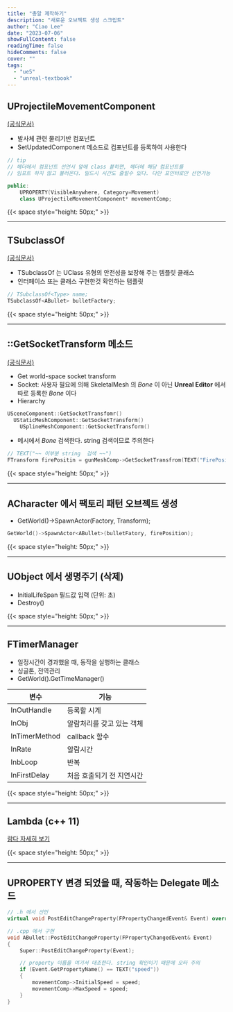 ```yaml
---
title: "총알 제작하기"
description: "새로운 오브젝트 생성 스크립트"
author: "Ciao Lee"
date: "2023-07-06"
showFullContent: false
readingTime: false
hideComments: false
cover: ""
tags:
  - "ue5"
  - "unreal-textbook"
---
```


## UProjectileMovementComponent

[(공식문서)](https://docs.unrealengine.com/5.2/en-US/API/Runtime/Engine/GameFramework/UProjectileMovementComponent/)

* 발사체 관련 물리기반 컴포넌트
* SetUpdatedComponent 메소드로 컴포넌트를 등록하여 사용한다

~~~cpp
// tip
// 헤더에서 컴포넌트 선언시 앞에 class 붙히면, 헤더에 해당 컴포넌트를
// 임포트 하지 않고 불러온다. 빌드시 시간도 줄일수 있다. 다만 포인터로만 선언가능

public:
	UPROPERTY(VisibleAnywhere, Category=Movement)
	class UProjectileMovementComponent* movementComp;
~~~

{{< space style="height: 50px;" >}}

--- 

## TSubclassOf

[(공식문서)](https://docs.unrealengine.com/4.27/ko/ProgrammingAndScripting/ProgrammingWithCPP/UnrealArchitecture/TSubclassOf/)

* TSubclassOf 는 UClass 유형의 안전성을 보장해 주는 템플릿 클래스
* 인터페이스 또는 클래스 구현한것 확인하는 탬플릿

~~~cpp
// TSubclassOf<Type> name;
TSubclassOf<ABullet> bulletFactory;
~~~

{{< space style="height: 50px;" >}}

---

## ::GetSocketTransform 메소드

[(공식문서)](https://docs.unrealengine.com/5.0/en-US/API/Runtime/Engine/Components/UStaticMeshComponent/GetSocketTransform/)

* Get world-space socket transform
* Socket: 사용자 필요에 의해 SkeletalMesh 의 *Bone* 이 아닌 **Unreal Editor** 에서 따로 등록한 *Bone* 이다
* Hierarchy

~~~cpp
USceneComponent::GetSocketTransfomr()
  UStaticMeshComponent::GetSocketTransform()
    USplineMeshComponent::GetSocketTransform()
~~~

* 메시에서 *Bone* 검색한다. string 검색이므로 주의한다

~~~cpp
// TEXT("~~ 이부분 string  검색 ~~")
FTransform firePositin = gunMeshComp->GetSocketTransfrom(TEXT("FirePosition"));
~~~

{{< space style="height: 50px;" >}}

---

## ACharacter 에서 팩토리 패턴 오브젝트 생성

* GetWorld()->SpawnActor<TYPE>(Factory, Transform);

~~~cpp
GetWorld()->SpawnActor<ABullet>(bulletFatory, firePosition);
~~~

{{< space style="height: 50px;" >}}

---

## UObject 에서 생명주기 (삭제)

* InitialLifeSpan 필드값 입력 (단위: 초)
* Destroy()

{{< space style="height: 50px;" >}}

---

## FTimerManager

* 일정시간이 경과했을 때, 동작을 실행하는 클래스
* 싱글톤, 전역관리
* GetWorld().GetTimeManager()

| 변수            | 기능             |
|---------------|----------------|
| InOutHandle   | 등록할 시계         |
| InObj         | 알람처리를 갖고 있는 객체 |
| InTimerMethod | callback 함수    |
| InRate        | 알람시간           |
| InbLoop       | 반복             |
| InFirstDelay  | 처음 호출되기 전 지연시간 |

{{< space style="height: 50px;" >}}

---

## Lambda (c++ 11)

[람다 자세히 보기](/languages/cpp/lambda.html)

{{< space style="height: 50px;" >}}

---

## UPROPERTY 변경 되었을 때, 작동하는 Delegate 메소드

~~~cpp
// .h 에서 선언
virtual void PostEditChangeProperty(FPropertyChangedEvent& Event) override;

// .cpp 에서 구현
void ABullet::PostEditChangeProperty(FPropertyChangedEvent& Event)
{
	Super::PostEditChangeProperty(Event);

    // property 이름을 여기서 대조한다. string 확인이기 때문에 오타 주의
	if (Event.GetPropertyName() == TEXT("speed"))
	{
		movementComp->InitialSpeed = speed;
		movementComp->MaxSpeed = speed;
	}
}

~~~

